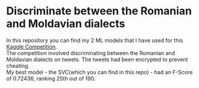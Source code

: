 # Discriminate between the Romanian and Moldavian dialects 
In this repository you can find my 2 ML models that I have used for this [Kaggle Competition](https://www.kaggle.com/c/ml-2020-unibuc-3 "Competition's page").  
The competition involved discriminating between the Romanian and Moldavian dialects on tweets. The tweets had been encrypted to prevent cheating.  
My best model - the SVC(which you can find in this repo) - had an F-Score of 0.72436, ranking 25th out of 190.  

